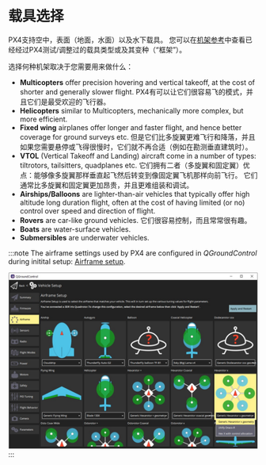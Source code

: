 # 载具选择

PX4支持空中，表面（地面，水面）以及水下载具。 您可以在[机架参考](../airframes/airframe_reference.md)中查看已经经过PX4测试/调整过的载具类型或及其变种（“框架”）。

选择何种机架取决于您需要用来做什么：
- **Multicopters** offer precision hovering and vertical takeoff, at the cost of shorter and generally slower flight. PX4有可以让它们很容易飞的模式，并且它们是最受欢迎的飞行器。
- **Helicopters** similar to Multicopters, mechanically more complex, but more efficient.
- **Fixed wing** airplanes offer longer and faster flight, and hence better coverage for ground surveys etc. 但是它们比多旋翼更难飞行和降落，并且如果您需要悬停或飞得很慢时，它们就不再合适（例如在勘测垂直建筑时）。
- **VTOL** (Vertical Takeoff and Landing) aircraft come in a number of types: tiltrotors, tailsitters, quadplanes etc. 它们拥有二者（多旋翼和固定翼）优点：能够像多旋翼那样垂直起飞然后转变到像固定翼飞机那样向前飞行。 它们通常比多旋翼和固定翼更加昂贵，并且更难组装和调试。
- **Airships/Balloons** are lighter-than-air vehicles that typically offer high altitude long duration flight, often at the cost of having limited (or no) control over speed and direction of flight.
- **Rovers** are car-like ground vehicles. 它们很容易控制，而且常常很有趣。
- **Boats** are water-surface vehicles.
- **Submersibles** are underwater vehicles.

:::note
The airframe settings used by PX4 are configured in *QGroundControl* during initital setup: [Airframe setup](../config/airframe.md).

![机架选择](../../assets/qgc/setup/airframe/airframe_px4.jpg) :::
